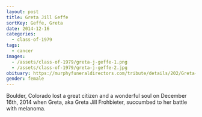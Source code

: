 ```yaml
---
layout: post
title: Greta Jill Geffe
sortKey: Geffe, Greta
date: 2014-12-16
categories:
  - class-of-1979
tags:
  - cancer
images:
  - /assets/class-of-1979/greta-j-geffe-1.png
  - /assets/class-of-1979/greta-j-geffe-2.jpg
obituary: https://murphyfuneraldirectors.com/tribute/details/202/Greta-Frohbieter/obituary.html
gender: female
---
```


Boulder, Colorado lost a great citizen and a wonderful soul on December 16th, 2014 when Greta, aka Greta Jill Frohbieter, succumbed to her battle with melanoma.
